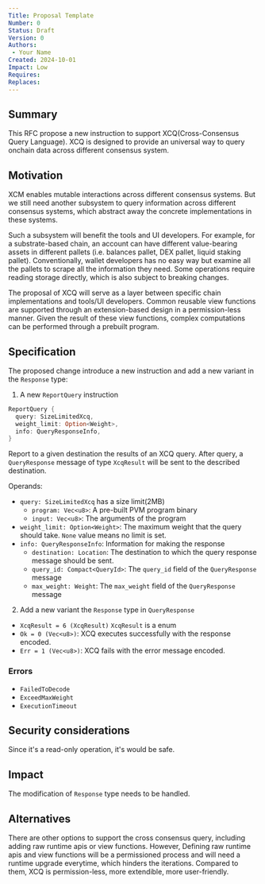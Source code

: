 ```yaml
---
Title: Proposal Template
Number: 0
Status: Draft
Version: 0
Authors:
 - Your Name
Created: 2024-10-01
Impact: Low
Requires:
Replaces:
---
```


## Summary

This RFC propose a new instruction to support XCQ(Cross-Consensus Query Language). XCQ is designed to provide an universal way to query onchain data across different consensus system.

## Motivation

XCM enables mutable interactions across different consensus systems.
But we still need another subsystem to query information across different consensus systems, which abstract away the concrete implementations in these systems.

Such a subsystem will benefit the tools and UI developers.
For example, for a substrate-based chain, an account can have different value-bearing assets in different pallets (i.e. balances pallet, DEX pallet, liquid staking pallet). Conventionally, wallet developers has no easy way but examine all the pallets to scrape all the information they need. Some operations require reading storage directly, which is also subject to breaking changes.

The proposal of XCQ will serve as a layer between specific chain implementations and tools/UI developers.
Common reusable view functions are supported through an extension-based design in a permission-less manner. Given the result of these view functions, complex computations can be performed through a prebuilt program.

## Specification

The proposed change introduce a new instruction and add a new variant in the `Response` type:

1. A new `ReportQuery` instruction

```rust
ReportQuery {
  query: SizeLimitedXcq,
  weight_limit: Option<Weight>,
  info: QueryResponseInfo,
}
```

Report to a given destination the results of an XCQ query. After query, a `QueryResponse` message of type `XcqResult` will be sent to the described destination.

Operands:

- `query: SizeLimitedXcq` has a size limit(2MB)
  - `program: Vec<u8>`: A pre-built PVM program binary
  - `input: Vec<u8>`: The arguments of the program
- `weight_limit: Option<Weight>`: The maximum weight that the query should take. `None` value means no limit is set.
- `info: QueryResponseInfo`: Information for making the response
  - `destination: Location`: The destination to which the query response message should be sent.
  - `query_id: Compact<QueryId>`: The `query_id` field of the `QueryResponse` message
  - `max_weight: Weight`: The `max_weight` field of the `QueryResponse` message

2. Add a new variant the `Response` type in `QueryResponse`

- `XcqResult = 6 (XcqResult)`
`XcqResult` is a enum
- `Ok = 0 (Vec<u8>)`: XCQ executes successfully with the response encoded.
- `Err = 1 (Vec<u8>)`: XCQ fails with the error message encoded.

### Errors

- `FailedToDecode`
- `ExceedMaxWeight`
- `ExecutionTimeout`

## Security considerations

Since it's a read-only operation, it's would be safe.

## Impact

The modification of `Response` type needs to be handled.

## Alternatives

There are other options to support the cross consensus query, including adding raw runtime apis or view functions. However, Defining raw runtime apis and view functions will be a permissioned process and will need a runtime upgrade everytime, which hinders the iterations. Compared to them, XCQ is permission-less, more extendible, more user-friendly.
